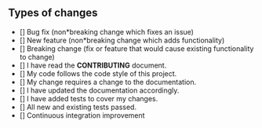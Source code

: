 ## Types of changes
<!-- What types of changes does your code introduce? Put an `x` in all the boxes that apply: -->

* [] Bug fix (non*breaking change which fixes an issue)
* [] New feature (non*breaking change which adds functionality)
* [] Breaking change (fix or feature that would cause existing functionality to change)
* [] I have read the **CONTRIBUTING** document.
* [] My code follows the code style of this project.
* [] My change requires a change to the documentation.
* [] I have updated the documentation accordingly.
* [] I have added tests to cover my changes.
* [] All new and existing tests passed.
* [] Continuous integration improvement